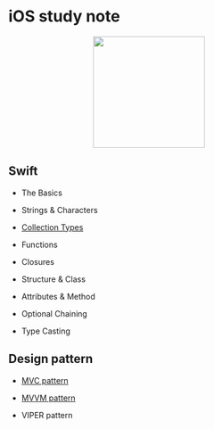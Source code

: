 # iOS study note

<p align = "center">
  <img src="https://user-images.githubusercontent.com/22047374/125481970-3573dcb2-6e52-4669-a834-fd39846d1b5f.png" height="200px" width="200px">
</p>

## Swift

- The Basics

- Strings & Characters

- [Collection Types](./Swift/CollectionTypes)

- Functions

- Closures

- Structure & Class

- Attributes & Method

- Optional Chaining

- Type Casting

## Design pattern

- [MVC pattern](./DesignPattern/MVC)

- [MVVM pattern](./DesignPattern/MVVM)

- VIPER pattern
